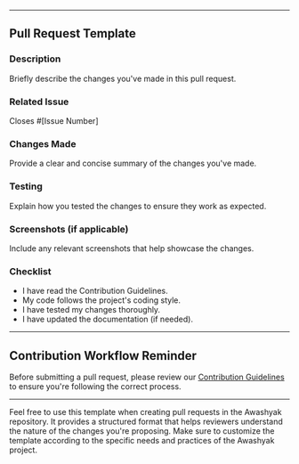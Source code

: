 * * *

Pull Request Template
---------------------

### Description

Briefly describe the changes you've made in this pull request.

### Related Issue

Closes #\[Issue Number\]

### Changes Made

Provide a clear and concise summary of the changes you've made.

### Testing

Explain how you tested the changes to ensure they work as expected.

### Screenshots (if applicable)

Include any relevant screenshots that help showcase the changes.

### Checklist

*    I have read the Contribution Guidelines.
*    My code follows the project's coding style.
*    I have tested my changes thoroughly.
*    I have updated the documentation (if needed).

* * *

Contribution Workflow Reminder
------------------------------

Before submitting a pull request, please review our [Contribution Guidelines](CONTRIBUTING.md) to ensure you're following the correct process.

* * *

Feel free to use this template when creating pull requests in the Awashyak repository. It provides a structured format that helps reviewers understand the nature of the changes you're proposing. Make sure to customize the template according to the specific needs and practices of the Awashyak project.

